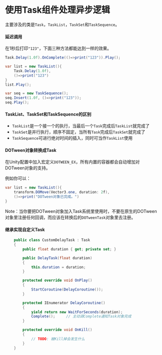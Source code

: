 # 使用Task组件处理异步逻辑

主要涉及的类是`Task`，`TaskList`，`TaskSet`和`TaskSequence`。

#### 延迟调用

在1秒后打印`"123"`，下面三种方法都能达到一样的效果。

```csharp
Task.Delay(1.0f).OnComplete(()=>print("123")).Play();
```

```csharp
var list = new TaskList(){
    Task.Delay(1.0f),
    ()=>print("123")
}
list.Play();
```

```csharp
var seq = new TaskSequence();
seq.Insert(1.0f, ()=>print("123"));
seq.Play();
```



#### TaskList、TaskSet和TaskSequence的区别

+   `TaskList`是一个接一个的执行，当最后一个`Task`完成后`TaskList`就完成了
+   `TaskSet`是并行执行，顺序不固定，当所有`Task`完成后`TaskSet`就完成了
+   `TaskSequence`可进行绝对时间的插入，同时可当作`TaskList`使用



#### DOTween对象转换成Task

在Unity配置中加入宏定义`DOTWEEN_EX`，所有内置的容器都会自动增加对DOTween对象的支持。

例如你可以：

```csharp
var list = new TaskList(){
    transform.DOMove(Vector3.one, duration: 2f),
    ()=>print("DOTween对象已完成。")
}
```

Note：当你要把DOTween对象加入Task系统里使用时，不要在原生的DOTween对象里注册任何回调，而应该在转换后的`DOTweenTask`对象里去注册。



#### 继承实现自定义Task

```csharp
    public class CustomDelayTask : Task
    {
        public float duration { get; private set; }

        public DelayTask(float duration)
        {
            this.duration = duration;
        }

        protected override void OnPlay()
        {
            StartCoroutine(DelayCoroutine());
        }

        protected IEnumerator DelayCoroutine()
        {
            yield return new WaitForSeconds(duration);
            Complete();		// 主动调Complete通知Task对象完成
        }

        protected override void OnKill()
        {
			// TODO: 被Kill掉会发生什么
        }
    }
```

